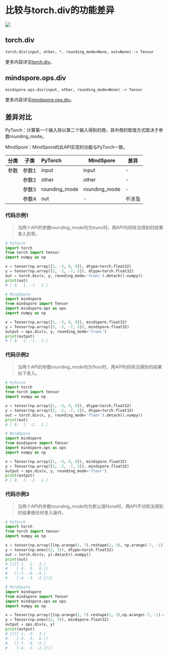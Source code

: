 # 比较与torch.div的功能差异

<a href="https://gitee.com/mindspore/docs/blob/r2.0.0-alpha/docs/mindspore/source_zh_cn/note/api_mapping/pytorch_diff/div.md" target="_blank"><img src="https://mindspore-website.obs.cn-north-4.myhuaweicloud.com/website-images/r2.0.0-alpha/resource/_static/logo_source.png"></a>

## torch.div

```text
torch.div(input, other, *, rounding_mode=None, out=None) -> Tensor
```

更多内容详见[torch.div](https://pytorch.org/docs/1.8.1/generated/torch.div.html)。

## mindspore.ops.div

```text
mindspore.ops.div(input, other, rounding_mode=None) -> Tensor
```

更多内容详见[mindspore.ops.div](https://mindspore.cn/docs/zh-CN/r2.0.0-alpha/api_python/ops/mindspore.ops.div.html)。

## 差异对比

PyTorch：计算第一个输入除以第二个输入得到的商，其中商的取值方式取决于参数rounding_mode。

MindSpore：MindSpore的此API实现的功能与PyTorch一致。

| 分类 | 子类  | PyTorch       | MindSpore | 差异                                |
|:----|-----|:--------------|-----------|-----------------------------------|
| 参数| 参数1 | input         | input         | -                                 |
| | 参数2 | other         | other        | -                                 |
| | 参数3 | rounding_mode | rounding_mode | -                                 |
| | 参数4 | out           | -         |不涉及 |

### 代码示例1

> 当两个API的参数rounding_mode均为trunc时，两API均将除法得到的结果舍入到零。

```python
# PyTorch
import torch
from torch import tensor
import numpy as np

x = tensor(np.array([1, -3, 8, 9]), dtype=torch.float32)
y = tensor(np.array([3, -2, -7, 5]), dtype=torch.float32)
out = torch.div(x, y, rounding_mode='trunc').detach().numpy()
print(out)
# [ 0.  1. -1.  1.]

# MindSpore
import mindspore
from mindspore import Tensor
import mindspore.ops as ops
import numpy as np

x = Tensor(np.array([1, -3, 8, 9]), mindspore.float32)
y = Tensor(np.array([3, -2, -7, 5]), mindspore.float32)
output = ops.div(x, y, rounding_mode='trunc')
print(output)
# [ 0.  1. -1.  1.]
```

### 代码示例2

> 当两个API的参数rounding_mode均为floor时，两API均将除法得到的结果向下舍入。

```python
# PyTorch
import torch
from torch import tensor
import numpy as np

x = tensor(np.array([1, -3, 8, 9]), dtype=torch.float32)
y = tensor(np.array([3, -2, -7, 5]), dtype=torch.float32)
out = torch.div(x, y, rounding_mode='floor').detach().numpy()
print(out)
# [ 0.  1. -2.  1.]

# MindSpore
import mindspore
from mindspore import Tensor
import mindspore.ops as ops
import numpy as np

x = Tensor(np.array([1, -3, 8, 9]), mindspore.float32)
y = Tensor(np.array([3, -2, -7, 5]), mindspore.float32)
output = ops.div(x, y, rounding_mode='floor')
print(output)
# [ 0.  1. -2.  1.]
```

### 代码示例3

> 当两个API的参数rounding_mode均为默认值None时，两API不对除法得到的结果做任何舍入操作。

```python
# PyTorch
import torch
from torch import tensor
import numpy as np

x = tensor(np.array([[np.arange(1, 7).reshape(2, 3), np.arange(-7, -1).reshape(2, 3)]]), dtype=torch.float32)
y = tensor(np.ones((2, 3)), dtype=torch.float32)
out = torch.div(x, y).detach().numpy()
print(out)
# [[[[ 1.  2.  3.]
#    [ 4.  5.  6.]]
#   [[-7. -6. -5.]
#    [-4. -3. -2.]]]]

# MindSpore
import mindspore
from mindspore import Tensor
import mindspore.ops as ops
import numpy as np

x = Tensor(np.array([[np.arange(1, 7).reshape(2, 3),np.arange(-7, -1).reshape(2, 3)]]), mindspore.float32)
y = Tensor(np.ones((2, 3)), mindspore.float32)
output = ops.div(x, y)
print(output)
# [[[[ 1.  2.  3.]
#    [ 4.  5.  6.]]
#   [[-7. -6. -5.]
#    [-4. -3. -2.]]]]
```
